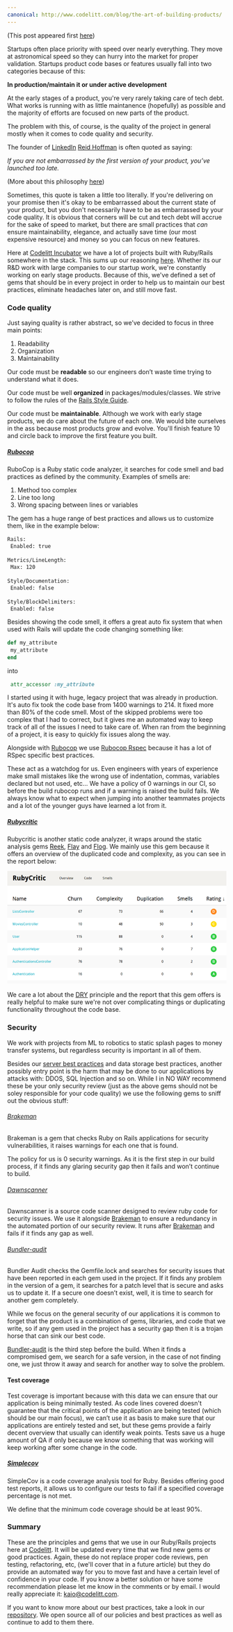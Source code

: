 ```yaml
---
canonical: http://www.codelitt.com/blog/the-art-of-building-products/
---
```


(This post appeared first [here](http://www.codelitt.com/blog/pragmatic-approach-building-ruby-rails-apps-quickly-quality-code/))

Startups often place priority with speed over nearly everything. They move at astronomical speed so they can hurry into the market for proper validation. Startups product code bases or features usually fall into two categories because of this:

**In production/maintain it or under active development**

At the early stages of a product, you're very rarely taking care of tech debt. What works is running with as little maintanence (hopefully) as possible and the majority of efforts are focused on new parts of the product. 

The problem with this, of course, is the quality of the project in general mostly when it comes to code quality and security.

The founder of [LinkedIn](www.linkedin.com) [Reid Hoffman](https://www.linkedin.com/in/reidhoffman) is often quoted as saying:

*If you are not embarrassed by the first version of your product, you’ve launched too late.*

(More about this philosophy [here](http://www.businessinsider.com/the-iterate-fast-and-release-often-philosophy-of-entrepreneurship-2009-11))

Sometimes, this quote is taken a little too literally. If you're delivering on your promise then it's okay to be embarrassed about the current state of your product, but you don't necessarily have to be as embarrassed by your code quality. It is obvious that corners will be cut and tech debt will accrue for the sake of speed to market, but there are small practices that *can* ensure maintainability, elegance, and actually save time (our most expensive resource) and money so you can focus on new features. 

Here at [Codelitt Incubator](codelitt.com) we have a lot of projects built with Ruby/Rails somewhere in the stack. This sums up our reasoning [here](https://www.quora.com/Why-do-so-many-startups-use-Ruby-on-Rails). Whether its our R&D work with large companies to our startup work, we're constantly working on early stage products. Because of this, we've defined a set of gems that should be in every project in order to help us to maintain our best practices, eliminate headaches later on, and still move fast. 

### Code quality

Just saying quality is rather abstract, so we’ve decided to focus in three main points:

 1. Readability
 2. Organization
 3. Maintainability

Our code must be **readable** so our engineers don’t waste time trying to understand what it does.

Our code must be well **organized** in packages/modules/classes. We strive to follow the rules of the [Rails Style Guide](http://guides.rubyonrails.org/index.html).

Our code must be **maintainable**. Although we work with early stage products, we do care about the future of each one. We would bite ourselves in the ass because most products grow and evolve. You'll finish feature 10 and circle back to improve the first feature you built. 

##### [Rubocop](https://github.com/bbatsov/rubocop)

RuboCop is a Ruby static code analyzer, it searches for code smell and bad practices as defined by the community.
Examples of smells are:

 1. Method too complex
 2. Line too long
 3. Wrong spacing between lines or variables

The gem has a huge range of best practices and allows us to customize them, like in the example below:

```
Rails:
 Enabled: true

Metrics/LineLength:
 Max: 120

Style/Documentation:
 Enabled: false

Style/BlockDelimiters:
 Enabled: false
```

Besides showing the code smell, it offers a great auto fix system that when used with Rails will update the code changing something like: 

```ruby
def my_attribute
 my_attribute
end
```

into

``` ruby
 attr_accessor :my_attribute
```

I started using it with huge, legacy project that was already in production. It's auto fix took the code base from 1400 warnings to 214. It fixed more than 80% of the code smell. Most of the skipped problems were too complex that I had to correct, but it gives me an automated way to keep track of all of the issues I need to take care of. When ran from the beginning of a project, it is easy to quickly fix issues along the way. 

Alongside with [Rubocop](https://github.com/bbatsov/rubocop) we use [Rubocop Rspec](https://github.com/nevir/rubocop-rspec) because it has a lot of RSpec specific best practices.

These act as a watchdog for us. Even engineers with years of experience make small mistakes like the wrong use of indentation, commas, variables declared but not used, etc... We have a policy of 0 warnings in our CI, so before the build rubocop runs and if a warning is raised the build fails. We always know what to expect when jumping into another teammates projects and a lot of the younger guys have learned a lot from it. 

##### [Rubycritic](https://github.com/whitesmith/rubycritic)

Rubycritic is another static code analyzer, it wraps around the static analysis gems [Reek](https://github.com/troessner/reek), [Flay](https://github.com/seattlerb/flay) and [Flog](https://github.com/seattlerb/flog). We mainly use this gem because it offers an overview of the duplicated code and complexity, as you can see in the report below:

![alt text](https://raw.githubusercontent.com/kaiomagalhaes/kaiomagalhaes.github.io/master/_posts/images/code_quality.png)

We care a lot about the [DRY](https://en.wikipedia.org/wiki/Don%27t_repeat_yourself) principle and the report that this gem offers is really helpful to make sure we're not over complicating things or duplicating functionality throughout the code base.

### Security

We work with projects from ML to robotics to static splash pages to money transfer systems, but regardless security is important in all of them.

Besides our [server best practices](https://github.com/codelittinc/incubator-resources/blob/master/best_practices/servers.md) and data storage best practices, another possibly entry point is the harm that may be done to our applications by attacks with: DDOS, SQL Injection and so on. While I in NO WAY recommend these be your only security review (just as the above gems should not be soley responsible for your code quality) we use the following gems to sniff out the obvious stuff:

###### [Brakeman](https://github.com/presidentbeef/brakeman)

Brakeman is a gem that checks Ruby on Rails applications for security vulnerabilities, it raises warnings for each one that is found.

The policy for us is 0 security warnings. As it is the first step in our build process, if it finds any glaring security gap then it fails and won’t continue to build. 

###### [Dawnscanner](https://github.com/thesp0nge/dawnscanner)

Dawnscanner is a source code scanner designed to review ruby code for security issues. We use it alongside [Brakeman](https://github.com/presidentbeef/brakeman) to ensure a redundancy in the automated portion of our security review. It runs after [Brakeman](https://github.com/presidentbeef/brakeman) and fails if it finds any gap as well.

###### [Bundler-audit](https://github.com/rubysec/bundler-audit)

Bundler Audit checks the Gemfile.lock and searches for security issues that have been reported in each gem used in the project. If it finds any problem in the version of a gem, it searches for a patch level that is secure and asks us to update it. If a secure one doesn’t exist, well, it is time to search for another gem completely. 

While we focus on the general security of our applications it is common to forget that the product is a combination of gems, libraries, and code that we write, so if any gem used in the project has a security gap then it is a trojan horse that can sink our best code. 

[Bundler-audit](https://github.com/rubysec/bundler-audit) is the third step before the build. When it finds a compromised gem, we search for a safe version, in the case of not finding one, we just throw it away and search for another way to solve the problem.

#### Test coverage

Test coverage is important because with this data we can ensure that our application is being minimally tested. As code lines covered doesn't guarantee that the critical points of the application are being tested (which should be our main focus), we can’t use it as basis to make sure that our applications are entirely tested and set, but these gems provide a fairly decent overview that usually can identify weak points. Tests save us a huge amount of QA if only because we know something that was working will keep working after some change in the code.

##### [Simplecov](https://github.com/colszowka/simplecov)

SimpleCov is a code coverage analysis tool for Ruby. Besides offering good test reports, it allows us to configure our tests to fail if a specified coverage percentage is not met.

We define that the minimum code coverage should be at least 90%.

### Summary

These are the principles and gems that we use in our Ruby/Rails projects here at [Codelitt](codelitt.com). It will be updated every time that we find new gems or good practices. Again, these do not replace proper code reviews, pen testing, refactoring, etc, (we'll cover that in a future article) but they do provide an automated way for you to move fast and have a certain level of confidence in your code. If you know a better solution or have some recommendation please let me know in the comments or by email. I would really appreciate it: kaio@codelitt.com.

If you want to know more about our best practices, take a look in our [repository](https://github.com/codelittinc/incubator-resources). We open source all of our policies and best practices as well as continue to add to them there. 
